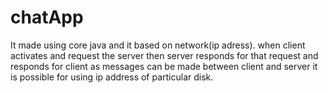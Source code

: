 # chatApp
It made using core java and it based on network(ip adress).
when client activates and request the server then server responds for that request and responds for client as messages can be made between client and server it is possible for using ip address of particular disk.
